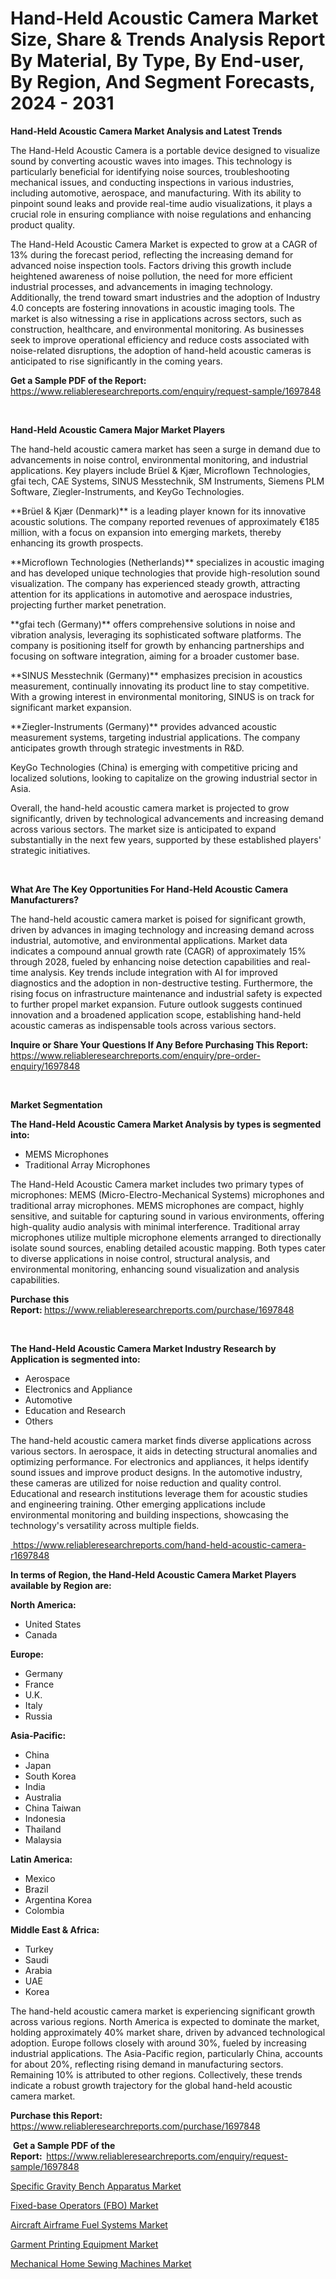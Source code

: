 <p><h1>Hand-Held Acoustic Camera Market Size, Share & Trends Analysis Report By Material, By Type, By End-user, By Region, And Segment Forecasts, 2024 - 2031</h1></p><p><strong>Hand-Held Acoustic Camera Market Analysis and Latest Trends</strong></p>
<p><p>The Hand-Held Acoustic Camera is a portable device designed to visualize sound by converting acoustic waves into images. This technology is particularly beneficial for identifying noise sources, troubleshooting mechanical issues, and conducting inspections in various industries, including automotive, aerospace, and manufacturing. With its ability to pinpoint sound leaks and provide real-time audio visualizations, it plays a crucial role in ensuring compliance with noise regulations and enhancing product quality.</p><p>The Hand-Held Acoustic Camera Market is expected to grow at a CAGR of 13% during the forecast period, reflecting the increasing demand for advanced noise inspection tools. Factors driving this growth include heightened awareness of noise pollution, the need for more efficient industrial processes, and advancements in imaging technology. Additionally, the trend toward smart industries and the adoption of Industry 4.0 concepts are fostering innovations in acoustic imaging tools. The market is also witnessing a rise in applications across sectors, such as construction, healthcare, and environmental monitoring. As businesses seek to improve operational efficiency and reduce costs associated with noise-related disruptions, the adoption of hand-held acoustic cameras is anticipated to rise significantly in the coming years.</p></p>
<p><strong>Get a Sample PDF of the Report:&nbsp;</strong> <a href="https://www.reliableresearchreports.com/enquiry/request-sample/1697848?utm_campaign=83&utm_medium=2&utm_source=Github&utm_content=ia&utm_term=12102024&utm_id=hand-held-acoustic-camera">https://www.reliableresearchreports.com/enquiry/request-sample/1697848</a></p>
<p>&nbsp;</p>
<p><strong>Hand-Held Acoustic Camera Major Market Players</strong></p>
<p><p>The hand-held acoustic camera market has seen a surge in demand due to advancements in noise control, environmental monitoring, and industrial applications. Key players include Brüel & Kjær, Microflown Technologies, gfai tech, CAE Systems, SINUS Messtechnik, SM Instruments, Siemens PLM Software, Ziegler-Instruments, and KeyGo Technologies.</p><p>**Brüel & Kjær (Denmark)** is a leading player known for its innovative acoustic solutions. The company reported revenues of approximately €185 million, with a focus on expansion into emerging markets, thereby enhancing its growth prospects.</p><p>**Microflown Technologies (Netherlands)** specializes in acoustic imaging and has developed unique technologies that provide high-resolution sound visualization. The company has experienced steady growth, attracting attention for its applications in automotive and aerospace industries, projecting further market penetration.</p><p>**gfai tech (Germany)** offers comprehensive solutions in noise and vibration analysis, leveraging its sophisticated software platforms. The company is positioning itself for growth by enhancing partnerships and focusing on software integration, aiming for a broader customer base.</p><p>**SINUS Messtechnik (Germany)** emphasizes precision in acoustics measurement, continually innovating its product line to stay competitive. With a growing interest in environmental monitoring, SINUS is on track for significant market expansion.</p><p>**Ziegler-Instruments (Germany)** provides advanced acoustic measurement systems, targeting industrial applications. The company anticipates growth through strategic investments in R&D.</p><p>KeyGo Technologies (China) is emerging with competitive pricing and localized solutions, looking to capitalize on the growing industrial sector in Asia.</p><p>Overall, the hand-held acoustic camera market is projected to grow significantly, driven by technological advancements and increasing demand across various sectors. The market size is anticipated to expand substantially in the next few years, supported by these established players' strategic initiatives.</p></p>
<p>&nbsp;</p>
<p><strong>What Are The Key Opportunities For Hand-Held Acoustic Camera Manufacturers?</strong></p>
<p><p>The hand-held acoustic camera market is poised for significant growth, driven by advances in imaging technology and increasing demand across industrial, automotive, and environmental applications. Market data indicates a compound annual growth rate (CAGR) of approximately 15% through 2028, fueled by enhancing noise detection capabilities and real-time analysis. Key trends include integration with AI for improved diagnostics and the adoption in non-destructive testing. Furthermore, the rising focus on infrastructure maintenance and industrial safety is expected to further propel market expansion. Future outlook suggests continued innovation and a broadened application scope, establishing hand-held acoustic cameras as indispensable tools across various sectors.</p></p>
<p><strong>Inquire or Share Your Questions If Any Before Purchasing This Report:</strong> <a href="https://www.reliableresearchreports.com/enquiry/pre-order-enquiry/1697848?utm_campaign=83&utm_medium=2&utm_source=Github&utm_content=ia&utm_term=12102024&utm_id=hand-held-acoustic-camera">https://www.reliableresearchreports.com/enquiry/pre-order-enquiry/1697848</a></p>
<p>&nbsp;</p>
<p><strong>Market Segmentation</strong></p>
<p><strong>The Hand-Held Acoustic Camera Market Analysis by types is segmented into:</strong></p>
<p><ul><li>MEMS Microphones</li><li>Traditional Array Microphones</li></ul></p>
<p><p>The Hand-Held Acoustic Camera market includes two primary types of microphones: MEMS (Micro-Electro-Mechanical Systems) microphones and traditional array microphones. MEMS microphones are compact, highly sensitive, and suitable for capturing sound in various environments, offering high-quality audio analysis with minimal interference. Traditional array microphones utilize multiple microphone elements arranged to directionally isolate sound sources, enabling detailed acoustic mapping. Both types cater to diverse applications in noise control, structural analysis, and environmental monitoring, enhancing sound visualization and analysis capabilities.</p></p>
<p><strong>Purchase this Report:&nbsp;</strong><a href="https://www.reliableresearchreports.com/purchase/1697848?utm_campaign=83&utm_medium=2&utm_source=Github&utm_content=ia&utm_term=12102024&utm_id=hand-held-acoustic-camera">https://www.reliableresearchreports.com/purchase/1697848</a></p>
<p>&nbsp;</p>
<p><strong>The Hand-Held Acoustic Camera Market Industry Research by Application is segmented into:</strong></p>
<p><ul><li>Aerospace</li><li>Electronics and Appliance</li><li>Automotive</li><li>Education and Research</li><li>Others</li></ul></p>
<p><p>The hand-held acoustic camera market finds diverse applications across various sectors. In aerospace, it aids in detecting structural anomalies and optimizing performance. For electronics and appliances, it helps identify sound issues and improve product designs. In the automotive industry, these cameras are utilized for noise reduction and quality control. Educational and research institutions leverage them for acoustic studies and engineering training. Other emerging applications include environmental monitoring and building inspections, showcasing the technology's versatility across multiple fields.</p></p>
<p><a href="https://www.reliableresearchreports.com/hand-held-acoustic-camera-r1697848?utm_campaign=83&utm_medium=2&utm_source=Github&utm_content=ia&utm_term=12102024&utm_id=hand-held-acoustic-camera">&nbsp;https://www.reliableresearchreports.com/hand-held-acoustic-camera-r1697848</a></p>
<p><strong>In terms of Region, the Hand-Held Acoustic Camera Market Players available by Region are:</strong></p>
<p>
    <p> <strong> North America: </strong>
        <ul>
            <li>United States</li>
            <li>Canada</li>
        </ul>
        </p> 
    <p> <strong> Europe: </strong>
        <ul>
            <li>Germany</li>
            <li>France</li>
            <li>U.K.</li>
            <li>Italy</li>
            <li>Russia</li>
        </ul>
        </p> 
    <p> <strong> Asia-Pacific: </strong>
        <ul>
            <li>China</li>
            <li>Japan</li>
            <li>South Korea</li>
            <li>India</li>
            <li>Australia</li>
            <li>China Taiwan</li>
            <li>Indonesia</li>
            <li>Thailand</li>
            <li>Malaysia</li>
        </ul>
        </p> 
    <p> <strong> Latin America: </strong>
        <ul>
            <li>Mexico</li>
            <li>Brazil</li>
            <li>Argentina Korea</li>
            <li>Colombia</li>
        </ul>
        </p> 
    <p> <strong> Middle East & Africa: </strong>
        <ul>
            <li>Turkey</li>
            <li>Saudi</li>
            <li>Arabia</li>
            <li>UAE</li>
            <li>Korea</li>
        </ul>
    </p>
    </p>
<p><p>The hand-held acoustic camera market is experiencing significant growth across various regions. North America is expected to dominate the market, holding approximately 40% market share, driven by advanced technological adoption. Europe follows closely with around 30%, fueled by increasing industrial applications. The Asia-Pacific region, particularly China, accounts for about 20%, reflecting rising demand in manufacturing sectors. Remaining 10% is attributed to other regions. Collectively, these trends indicate a robust growth trajectory for the global hand-held acoustic camera market.</p></p>
<p><strong>Purchase this Report: </strong><a href="https://www.reliableresearchreports.com/purchase/1697848?utm_campaign=83&utm_medium=2&utm_source=Github&utm_content=ia&utm_term=12102024&utm_id=hand-held-acoustic-camera">https://www.reliableresearchreports.com/purchase/1697848</a></p>
<p>&nbsp;<strong>Get a Sample PDF of the Report:&nbsp;&nbsp;</strong><a href="https://www.reliableresearchreports.com/enquiry/request-sample/1697848?utm_campaign=83&utm_medium=2&utm_source=Github&utm_content=ia&utm_term=12102024&utm_id=hand-held-acoustic-camera">https://www.reliableresearchreports.com/enquiry/request-sample/1697848</a></p>
<p><strong></strong></p>
<p><p><a href="https://www.linkedin.com/pulse/specific-gravity-bench-apparatus-market-opportunities-nahje?utm_campaign=83&utm_medium=2&utm_source=Github&utm_content=ia&utm_term=12102024&utm_id=hand-held-acoustic-camera">Specific Gravity Bench Apparatus Market</a></p><p><a href="https://www.linkedin.com/pulse/fixed-base-operators-fbo-market-global-regional-analysis-ku0qc?utm_campaign=83&utm_medium=2&utm_source=Github&utm_content=ia&utm_term=12102024&utm_id=hand-held-acoustic-camera">Fixed-base Operators (FBO) Market</a></p><p><a href="https://www.linkedin.com/pulse/global-aircraft-airframe-fuel-systems-market-landscape-future-8p2ye?utm_campaign=83&utm_medium=2&utm_source=Github&utm_content=ia&utm_term=12102024&utm_id=hand-held-acoustic-camera">Aircraft Airframe Fuel Systems Market</a></p><p><a href="https://github.com/MatthewHernandez403/Market-Research-Report-List-1/blob/main/garment-printing-equipment-market.md?utm_campaign=83&utm_medium=2&utm_source=Github&utm_content=ia&utm_term=12102024&utm_id=hand-held-acoustic-camera">Garment Printing Equipment Market</a></p><p><a href="https://github.com/AdeaKodra585/Market-Research-Report-List-1/blob/main/mechanical-home-sewing-machines-market.md?utm_campaign=83&utm_medium=2&utm_source=Github&utm_content=ia&utm_term=12102024&utm_id=hand-held-acoustic-camera">Mechanical Home Sewing Machines Market</a></p></p>